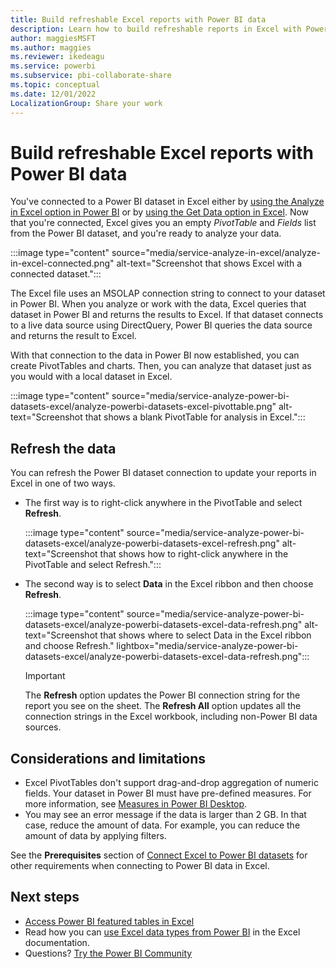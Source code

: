 ```yaml
---
title: Build refreshable Excel reports with Power BI data
description: Learn how to build refreshable reports in Excel with Power BI datasets so you can analyze the data like you would with a dataset that is local to Excel.
author: maggiesMSFT
ms.author: maggies
ms.reviewer: ikedeagu
ms.service: powerbi
ms.subservice: pbi-collaborate-share
ms.topic: conceptual
ms.date: 12/01/2022
LocalizationGroup: Share your work
---
```

# Build refreshable Excel reports with Power BI data

You've connected to a Power BI dataset in Excel either by [using the Analyze in Excel option in Power BI](service-analyze-in-excel.md) or by [using the Get Data option in Excel](service-connect-excel-power-bi-datasets.md). Now that you're connected, Excel gives you an empty *PivotTable* and *Fields* list from the Power BI dataset, and you're ready to analyze your data.

:::image type="content" source="media/service-analyze-in-excel/analyze-in-excel-connected.png" alt-text="Screenshot that shows Excel with a connected dataset.":::

The Excel file uses an MSOLAP connection string to connect to your dataset in Power BI. When you analyze or work with the data, Excel queries that dataset in Power BI and returns the results to Excel. If that dataset connects to a live data source using DirectQuery, Power BI queries the data source and returns the result to Excel.

With that connection to the data in Power BI now established, you can create PivotTables and charts. Then, you can analyze that dataset just as you would with a local dataset in Excel.

:::image type="content" source="media/service-analyze-power-bi-datasets-excel/analyze-powerbi-datasets-excel-pivottable.png" alt-text="Screenshot that shows a blank PivotTable for analysis in Excel.":::

## Refresh the data

You can refresh the Power BI dataset connection to update your reports in Excel in one of two ways.

- The first way is to right-click anywhere in the PivotTable and select **Refresh**.

    :::image type="content" source="media/service-analyze-power-bi-datasets-excel/analyze-powerbi-datasets-excel-refresh.png" alt-text="Screenshot that shows how to right-click anywhere in the PivotTable and select Refresh.":::

- The second way is to select **Data** in the Excel ribbon and then choose **Refresh**.

    :::image type="content" source="media/service-analyze-power-bi-datasets-excel/analyze-powerbi-datasets-excel-data-refresh.png" alt-text="Screenshot that shows where to select Data in the Excel ribbon and choose Refresh." lightbox="media/service-analyze-power-bi-datasets-excel/analyze-powerbi-datasets-excel-data-refresh.png":::

    > [!IMPORTANT]
    > The **Refresh** option updates the Power BI connection string for the report you see on the sheet. The **Refresh All** option updates all the connection strings in the Excel workbook, including non-Power BI data sources.

## Considerations and limitations

- Excel PivotTables don't support drag-and-drop aggregation of numeric fields. Your dataset in Power BI must have pre-defined measures. For more information, see [Measures in Power BI Desktop](../transform-model/desktop-measures.md).
- You may see an error message if the data is larger than 2 GB. In that case, reduce the amount of data. For example, you can reduce the amount of data by applying filters.

See the **Prerequisites** section of [Connect Excel to Power BI datasets](service-connect-power-bi-datasets-excel.md#prerequisites) for other requirements when connecting to Power BI data in Excel.

## Next steps

- [Access Power BI featured tables in Excel](service-excel-featured-tables.md)
- Read how you can [use Excel data types from Power BI](https://support.office.com/article/use-excel-data-types-from-power-bi-preview-cd8938ce-f963-444d-b82a-7140848241e9) in the Excel documentation.
- Questions? [Try the Power BI Community](https://community.powerbi.com/)
